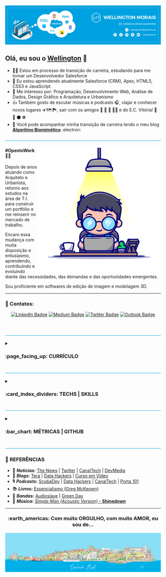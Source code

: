 <!---
wellingtonmnf/wellingtonmnf is a ✨ special ✨ repository because its `README.md` (this file) appears on your GitHub profile.
You can click the Preview link to take a look at your changes.
--->

<!DOCTYPE html>
<html lang="pt-br">

<head>
        <meta charset="utf-8"/>
        <meta name="viewport" content="width=device-width, initial-scale=1">
</head>

<body>

<!---APRESENTAÇÃO--->
<section id="apresentacao">

![Topo README.md](imagens/topo-readme.png)

## Olá, eu sou o [**Wellington**](https://github.com/wellingtonmnf) 👋

- :man_technologist: Estou em processo de transição de carreira, estudando para me tornar um Desenvolvedor Salesforce
- 🌱 Eu estou aprendendo atualmente Salesforce (CRM), Apex, HTML5, CSS3 e JavaScript
- 👀 Me interesso por: Programação, Desenvolvimento Web, Análise de Dados, Design Gráfico e Arquitetura e Urbanismo
- :thumbsup: Também gosto de escutar músicas e podcasts :headphones:, viajar e conhecer novos lugares :airplane::world_map::national_park:, sair com os amigos :man: :bearded_person: :woman: :curly_haired_woman: e do E.C. Vitória! :lion: :red_circle: :black_circle: :soccer:
- :open_book: Você pode acompanhar minha transição de carreira lendo o meu blog [**Algoritmo Biomimético**](https://medium.com/algoritmo-biomimetico) :electron:

![LInha divisória README.md](imagens/linha-div.png)

<div id="resumo">

<div id="avatar-01">

<img src="imagens/avatar-01.png" alt="Avatar 01" align="right" widht="400px" height="400px">

</div>

<div id="txt-resumo" align="left" widht="320px" text-align="justify">

#### #OpentoWork :man_mechanic:

<p>Depois de anos atuando como Arquiteto e Urbanista, retorno aos estudos na área de T.I. para construir um portfólio e me reinserir no mercado de trabalho.</p>

<p>Encaro essa mudança com muita disposição e entusiasmo, aprendendo, contribuindo e evoluindo diante das necessidades, das demandas e das oportunidades emergentes.</p>

<p>Sou proficiente em softwares de edição de imagem e modelagem 3D.</p>

</div>

---

### :iphone: Contatos: 

<div id="contato" align='center'> 

[![LinkedIn Badge](https://img.shields.io/badge/LinkedIn-0077B5?style=for-the-badge&logo=linkedin&logoColor=white)](https://linkedin.com/in/wellingtonmnf)
[![Medium Badge](https://img.shields.io/badge/Medium-12100E?style=for-the-badge&logo=medium&logoColor=white)](https://medium.com)
[![Twitter Badge](https://img.shields.io/badge/Twitter-1DA1F2?style=for-the-badge&logo=twitter&logoColor=white)](https://twitter.com/wellingtonmnf)
[![Outlook Badge](https://img.shields.io/badge/Microsoft_Outlook-0078D4?style=for-the-badge&logo=microsoft-outlook&logoColor=white)](https://mailto:wellingtonmnf@outlook.com)

</div>

</div>

</section>

<br/>

![LInha divisória README.md](imagens/linha-div.png)

<!---CURRÍCULO--->

<section id="curriculo">

<details>
<summary><h3>:page_facing_up: CURRÍCULO</h3></summary>

<div id="formacao">

<details>
<summary><h4>:mortar_board: FORMAÇÃO:</h4></summary>

   #### :man_student: Acadêmica

   * :classical_building: **Universidade Salvador (UNIFACS)** </br>
     :books: *Bacharelado em Arquitetura e Urbanismo | :calendar: 2010 - 2015*

   * :classical_building: **SENAI - CETIND** </br>
     :books: *Curso Técnico em Desenvolvimento de Software | :calendar: 2007 - 2008*

   * :classical_building: **Escola Reitor Miguel Calmon - SESI Retiro** </br>
     :books: *Ensino Médio | :calendar: 2005 - 2007*

  #### :dart: Complementar

   * :books: **Estruturas para Arquitetos (:hourglass: 48 horas)** </br>
     :classical_building: *SENAI - CIMATEC | :calendar: 2017*

   * :books: **Curso Básico de REVIT Architecture (:hourglass: 30 horas)** </br>
     :classical_building: *Andrade Casaes Arquitetura | :calendar: 2014*

   * :books: **Manutenção de Microcomputadores (:hourglass: 600 horas)** </br>
     :classical_building: *SENAI | :calendar: 2006*  

</details>

</div>

<div id="xp-prof">

<details>
<summary><h4>:necktie: EXPERIÊNCIA PROFISSIONAL:</h4></summary>

   #### :arrows_counterclockwise: Transição de Carreira | Pausa na carreira

   :calendar: **ago de 2022 - o momento · :hourglass: 1 ano e 3 meses** </br>
   :mailbox_closed: *Salvador, Bahia*

   + Pesquisa e estudo de mercado;
   + Retorno dos estudos na área de T.I. em busca de reinserção no mercado;

   #### :construction_worker: Arquiteto | Autônomo

   :calendar: **jan de 2016 - ago de 2022 · :hourglass: 6 anos 8 meses** </br>
   :mailbox_closed: *Salvador e Região, Brasil*

   Atuação em:

   + Projetos residenciais;
   + Projetos de arquitetura de interiores;
   + Execução de reformas;
   + Laudos Técnicos;

   #### :postbox: Estagiário de Arquitetura | Correios

   :calendar: **jun de 2012 - jun de 2014 · :hourglass: 2 anos 1 mês** </br>
   :mailbox_closed: *Salvador*

   + Auxílio na digitalização de croquis e cadastros;
   + Auxílio na realização de cadastro;
   + Auxílio no desenvolvimento de projetos arquitetônicos em AutoCAD;
   + Auxílio na criação de Layouts;
   + Foco em adaptar espaços para cumprir requisitos de acessibilidade diante Termo de Compromisso de Ajuste de Conduta assinado pelos Correios, para democratizar o acesso de todas as pessoas as suas instalações;
   + Co-autor no desenvolvimento do projeto de reforma e adequação ao TCAC da agência dos Correios AC Correntina, situada no município de Correntina - BA;

</details>  

<div id="idiomas" align="left">

<details>
<summary><h4>:speaking_head: IDIOMAS</h4></summary>

<table id="table-lang" align="center" border="0">
<tr align="center">
  <td><strong>Idioma</strong></td>
  <td><strong>Leitura</strong></td>
  <td><strong>Escrita</strong></td>
  <td><strong>Conversação</strong></td>
</tr>
<tr align="center">
  <td><img src="icones/flags/brazil.svg" width="25px" valign="middle" align="center"> Português</td>
  <td><em>Nativo</em></td>
  <td><em>Nativo</em></td>
  <td><em>Nativo</em></td>
</tr>
<tr align="center">
  <td><img src="icones/flags/england.svg" width="25px" valign="middle" align="center"> Inglês</td>
  <td><em>Bom</em></td>
  <td><em>Bom</em></td>
  <td><em>Intermediário</em></td>
</tr>
<tr align="center">
  <td><img src="icones/flags/spain.svg" width="25px" valign="middle" align="center"> Espanhol</td>
  <td><em>Bom</em></td>
  <td><em>Baixo</em></td>
  <td><em> - </em></td>
</tr>
</table>

</details>
</div>

</section>   

![LInha divisória README.md](imagens/linha-div.png)
<!---TECNOLOGIAS/HABILIDADES--->

<section id="tech-specs">

<details>
<summary><h3>:card_index_dividers: TECHS | SKILLS</h3></summary>

<div id="hard-skills" align="left">

<details>
<summary><h4>HARD SKILLS :triangular_ruler:</h4></summary>

<div id="hard-skills-list" align="center">

#### Programação:

![Java Badge](https://img.shields.io/badge/java-red?style=for-the-badge&labelColor=999999&logo=CoffeeScript&logoColor=white)
![Apex Badge](https://img.shields.io/badge/apex-00A1E0?style=for-the-badge&labelColor=999999&logo=salesforce&logoColor=white)
---
#### Desenvolvimento Web:

![HTML5 Badge](https://img.shields.io/badge/HTML5-E34F26?style=for-the-badge&labelColor=999999&logo=html5&logoColor=white)
![CSS3 Badge](https://img.shields.io/badge/CSS3-1572B6?style=for-the-badge&labelColor=999999&logo=css3&logoColor=white)
![JavaScript Badge](https://img.shields.io/badge/javascript-yellow?style=for-the-badge&labelColor=999999&logo=JavaScript&logoColor=white)
---
<!--
#### Banco de Dados

![MySQL Badge](https://img.shields.io/badge/MySQL-005C84?style=for-the-badge&labelColor=999999&logo=mysql&logoColor=white)
![PSQL Badge](https://img.shields.io/badge/PostgreSQL-316192?style=for-the-badge&labelColor=999999&logo=postgresql&logoColor=white)
--- 
-->
#### SO:

![Windows Badge](https://img.shields.io/badge/Windows-0078D6?style=for-the-badge&labelColor=999999&logo=windows&logoColor=white)
![Linux Badge](https://img.shields.io/badge/Linux-FCC624?style=for-the-badge&labelColor=999999&logo=linux&logoColor=white)
![Zorin OS Badge](https://img.shields.io/badge/Zorin%20OS-0CC1F3?style=for-the-badge&labelColor=999999&logo=zorin&logoColor=white)
---
#### Versionamento:

![Git Badge](https://img.shields.io/badge/GIT-E44C30?style=for-the-badge&labelColor=999999&logo=git&logoColor=white)
![GitHub Badge](https://img.shields.io/badge/GitHub-100000?style=for-the-badge&labelColor=999999&logo=github&logoColor=white)
---
#### Edição de código:

![VS Code Badge](https://img.shields.io/badge/Visual_Studio_Code-0078D4?style=for-the-badge&labelColor=999999&logo=visual%20studio%20code&logoColor=white)
![NetBeans Badge](https://img.shields.io/badge/apache%20netbeans-1B6AC6?style=for-the-badge&labelColor=999999&logo=apache%20netbeans%20IDE&logoColor=white)
![Sublime Text](https://img.shields.io/badge/sublime_text-%23575757.svg?&style=for-the-badge&labelColor=999999&logo=sublime-text&logoColor=white)
![Notepad++ Badge](https://img.shields.io/badge/Notepad++-90E59A.svg?style=for-the-badge&labelColor=999999&logo=notepad%2B%2B&logoColor=white)
---
#### CRM:

![Salesforce Badge](https://img.shields.io/badge/Salesforce-00A1E0?style=for-the-badge&labelColor=999999&logo=Salesforce&logoColor=white)
---
#### Design gráfico:

![Photoshop Badge](https://img.shields.io/badge/Adobe%20Photoshop-31A8FF?style=for-the-badge&labelColor=999999&logo=Adobe%20Photoshop&logoColor=white)
![Illustrator Badge](https://img.shields.io/badge/Adobe%20Illustrator-FF9A00?style=for-the-badge&labelColor=999999&logo=adobe%20illustrator&logoColor=white)
---
#### Escrita:

![Medium Badge](https://img.shields.io/badge/Medium-12100E?style=for-the-badge&labelColor=999999&logo=medium&logoColor=white)
---
#### Planejamento | Pacote Office:

![Trello Badge](https://img.shields.io/badge/trello-blue?style=for-the-badge&labelColor=999999&logo=Trello&logoColor=white)
![Office Badge](https://img.shields.io/badge/microsoft%20office-D83B01?style=for-the-badge&labelColor=999999&logo=microsoft-office&logoColor=white)
---
#### Manutenção de Micro: 

![Manutenção de Micro Badge](https://img.shields.io/badge/Manutenção%20de%20Micro-B0C4DE?style=for-the-badge&labelColor=999999&logo=PCGamingWiki&logoColor=white)
---
#### BIM | CAD | Modelagem 3D | Renderização:

![Revit Badge](https://img.shields.io/badge/revit-186BFF?style=for-the-badge&labelColor=999999&logo=autodesk%20revit&logoColor=white)
![AutoCAD Badge](https://img.shields.io/badge/autocad-c34922?style=for-the-badge&labelColor=999999&logo=autodesk&logoColor=white)
![SketchUp Badge](https://img.shields.io/badge/sketchup-005F9E?style=for-the-badge&labelColor=999999&logo=sketchup&logoColor=white)
![Lumion 3D Badge](https://img.shields.io/badge/lumion-007aff?style=for-the-badge&labelColor=999999&logo=spring&logoColor=white)
---
</div>

</details>
</div>

<div id="soft-skills" align="left">  

<details>
<summary><h4>SOFT SKILLS :potted_plant:</h4></summary>

<table id="soft-skills" align="center" border="0">
  <tr align="center">
    <td width="150px" height="50px"><strong>Organização</strong></td>
    <td width="150px" height="50px"><strong>Determinação</strong></td>
    <td width="150px" height="50px"><strong>Diplomacia</strong></td>
    <td width="150px" height="50px"><strong>Comprometimento</strong></td>
  </tr>
  <tr align="center">
    <td width="150px" height="100px"><img src="icones/organizacao.svg" width="75px" height="75px" alt="Organização"></td>
    <td width="150px" height="100px"><img src="icones/determinacao.svg" width="75px" height="75px" alt="Determinação"></td>
    <td width="150px" height="100px"><img src="icones/diplomacia.svg" width="75px" height="75px" alt="Diplomacia"></td>
    <td width="150px" height="100px"><img src="icones/comprometimento.svg" width="75px" height="75px" alt="Comprometimento"></td>
  </tr>
  <tr align="center">
    <td width="150px" height="50px"><strong>Empatia</strong></td>
    <td width="150px" height="50px"><strong>Auto-avaliação</strong></td>
    <td width="150px" height="50px"><strong>Busca por aprendizado</strong></td>
    <td width="150px" height="50px"><strong>Comunicação Escrita</strong></td>
  </tr>
  <tr align="center">
    <td width="150px" height="100px"><img src="icones/empatia.svg" width="75px" height="75px" alt="Empatia"></td>
    <td width="150px" height="100px"><img src="icones/auto-avaliacao.svg" width="75px" height="75px" alt="Auto-avaliação"></td>
    <td width="150px" height="100px"><img src="icones/aprendizado.svg" width="75px" height="75px" alt="Busca por aprendizado"></td>
    <td width="150px" height="100px"><img src="icones/com-escrita.svg" width="75px" height="75px" alt="Comunicação Escrita"></td>
  </tr>
</table>

</details>
</div>

<div id="setups" align="left">

<details>
<summary><h4>SETUPS :desktop_computer::keyboard::computer_mouse:</h4></summary>

#### :desktop_computer: SETUP \#01
* **OS:** Windows 10
* **Desktop:** ASUS TUF GAMING B550M-PLUS (Wi-Fi) | Ryzen 5 5600X | GeForce 3070Ti | RAM: 32 GB | SSD: 2,5 TB
* **Navegadores:** Opera GX | Opera | Mozilla Firefox | Brave | Edge | Chrome
--- 
#### :computer: SETUP \#02
* **OS:** Zorin OS 16.3
* **Laptop:** Dell Vostro 3550 | i5-2430M | Intel HD Graphics 3000 | RAM: 16 GB | SSD: 1 TB
* **Navegadores:** Opera | Mozilla Firefox | Brave
---
#### :wrench: FERRAMENTAS
* **Editores de código:** VSCode | NetBeans | Sublime Text | Notepad++
* **Repositório:** GitHub Desktop
* **Design:** Illustrator | Photoshop
* **Planejamento:** Trello | Notion
* **Office:** Word | PowerPoint | Excel | Outlook

<br/>

</details>

</div>

<div id="avatar-02" align="right">

<img src="imagens/avatar-02.png" alt="Avatar 02" widht="250px" height="250px">

</div>

</details>

</section>

![LInha divisória README.md](imagens/linha-div.png)

<!---STATUS--->

<section id="status">   

<details>
<summary><h3>:bar_chart: MÉTRICAS | GITHUB</h3></summary>

<div id="cards" align="center">

---

<img  align="center"  src="https://github-readme-stats-wellingtonmnf.vercel.app/api?username=wellingtonmnf&locale=pt-br&show_icons=true&theme=salesforce&card_width=500"/>

---

<img  align="center" src="https://streak-stats.demolab.com?user=wellingtonmnf&theme=transparent&locale=pt_BR&date_format=j%2Fn%5B%2FY%5D&mode=weekly&card_width=500&background=FFFFFF&border=00A1E0&stroke=00A1E0&ring=00A1E0&fire=00A1E0&currStreakNum=00A1E0&sideNums=00A1E0&currStreakLabel=00A1E0&sideLabels=00A1E0&dates=00B1E8&excludeDaysLabel=00A1E0"/>

<!-- <img  align="center"  src="https://github-readme-streak-stats-wellingtonmnf.vercel.app/api?username=wellingtonmnf&locale=pt-br&theme=salesforce&card_width=500"/> -->

--- 

<img  align="center"  src="https://github-readme-stats-wellingtonmnf.vercel.app/api/top-langs/?username=wellingtonmnf&locale=pt-br&layout=compact&theme=salesforce&card_width=500"/>

---

<!-- <img align="center"  src="https://github-readme-activity-graph-wellingtonmnf.vercel.app/graph?username=wellingtonmnf&locale=pt-br&theme=salesforce"/> 

--- -->

<img align="center"  src="https://github-readme-stats-wellingtonmnf.vercel.app/api/pin/?username=wellingtonmnf&repo=github-readme-stats&locale=pt-br&theme=salesforce"/>

</div>

</details>

</section>

![LInha divisória README.md](imagens/linha-div.png)

<!---RODAPÉ--->

<footer id="rodape">

### :bookmark_tabs: REFERÊNCIAS

* :newspaper: ***Notícias:*** [The News](https://thenewscc.com.br/) | [Twitter](https://twitter.com) | [CanalTech](https://canaltech.com.br/) | [DevMedia](https://www.devmedia.com.br/artigos/)
* :pencil: ***Blogs:*** [Tera](https://blog.somostera.com/) | [Data Hackers](https://www.datahackers.com.br/blog) | [Curso em Vídeo](https://www.cursoemvideo.com/blog/) 
* :studio_microphone: ***Podcasts:*** [ScubaDev](https://www.scuba.dev.br/) | [Data Hackers](https://www.datahackers.com.br/podcast) | [CanalTech](https://canaltech.com.br/podcast/podcast-canaltech/) | [Porta 101](https://canaltech.com.br/podcast/porta-101/)
* :books: ***Livros:*** [Essencialismo (Greg McKeown)](https://www.amazon.com.br/Essencialismo-disciplinada-busca-por-menos-ebook/dp/B00WJ1L21O/ref=sr_1_1?keywords=essencialismo+greg+mckeown&sr=8-1)
* :microphone: ***Bandas:*** [Audioslave](https://music.amazon.com.br/artists/B0012292WC/audioslave) | [Green Day](https://music.amazon.com.br/artists/B000QJJOSO/green-day)
* :musical_note: ***Música:*** [*Simple Man (Acoustic Version)* - **Shinedown**](https://music.amazon.com.br/albums/B002ECQC9K?marketplaceId=ART4WZ8MWBX2Y&musicTerritory=BR&ref=dm_sh_DOJTDH4y6c3IU5HeafqNhzhPO&trackAsin=B002ECS928)

---

<div id="salvador" align="center">
<h3>:earth_americas: Com muito ORGULHO, com muito AMOR, eu sou de...</h3>
</div>

![Rodapé do skyline de Salvador README.md](imagens/rodape-readme.png)

</footer>


</body>
</html>
